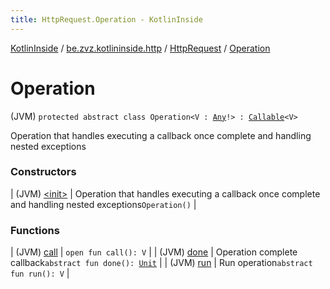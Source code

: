 ```yaml
---
title: HttpRequest.Operation - KotlinInside
---
```


[KotlinInside](../../../index.html) / [be.zvz.kotlininside.http](../../index.html) / [HttpRequest](../index.html) / [Operation](./index.html)

# Operation

(JVM) `protected abstract class Operation<V : `[`Any`](https://kotlinlang.org/api/latest/jvm/stdlib/kotlin/-any/index.html)`!> : `[`Callable`](https://docs.oracle.com/javase/7/docs/api/java/util/concurrent/Callable.html)`<V>`

Operation that handles executing a callback once complete and handling nested exceptions

### Constructors

| (JVM) [&lt;init&gt;](-init-.html) | Operation that handles executing a callback once complete and handling nested exceptions`Operation()` |

### Functions

| (JVM) [call](call.html) | `open fun call(): V` |
| (JVM) [done](done.html) | Operation complete callback`abstract fun done(): `[`Unit`](https://kotlinlang.org/api/latest/jvm/stdlib/kotlin/-unit/index.html) |
| (JVM) [run](run.html) | Run operation`abstract fun run(): V` |

